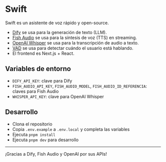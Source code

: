 # Swift

Swift es un asistente de voz rápido y open-source.

- [Dify](https://dify.ai) se usa para la generación de texto (LLM).
- [Fish Audio](https://fish.audio) se usa para la síntesis de voz (TTS) en streaming.
- [OpenAI Whisper](https://platform.openai.com/docs/guides/speech-to-text) se usa para la transcripción de audio a texto.
- [VAD](https://www.vad.ricky0123.com/) se usa para detectar cuándo el usuario está hablando.
- El frontend es Next.js + React.

## Variables de entorno

- `DIFY_API_KEY`: clave para Dify
- `FISH_AUDIO_API_KEY`, `FISH_AUDIO_MODEL`, `FISH_AUDIO_ID_REFERENCIA`: claves para Fish Audio
- `WHISPER_API_KEY`: clave para OpenAI Whisper

## Desarrollo

- Clona el repositorio
- Copia `.env.example` a `.env.local` y completa las variables
- Ejecuta `pnpm install`
- Ejecuta `pnpm dev` para desarrollo

---

¡Gracias a Dify, Fish Audio y OpenAI por sus APIs!
